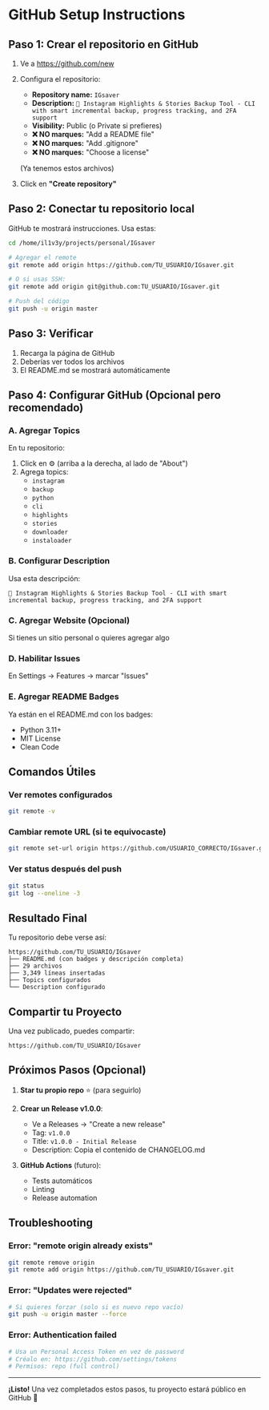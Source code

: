 # GitHub Setup Instructions

## Paso 1: Crear el repositorio en GitHub

1. Ve a https://github.com/new
2. Configura el repositorio:
   - **Repository name:** `IGsaver`
   - **Description:** `📸 Instagram Highlights & Stories Backup Tool - CLI with smart incremental backup, progress tracking, and 2FA support`
   - **Visibility:** Public (o Private si prefieres)
   - **❌ NO marques:** "Add a README file"
   - **❌ NO marques:** "Add .gitignore"
   - **❌ NO marques:** "Choose a license"
   
   (Ya tenemos estos archivos)

3. Click en **"Create repository"**

## Paso 2: Conectar tu repositorio local

GitHub te mostrará instrucciones. Usa estas:

```bash
cd /home/il1v3y/projects/personal/IGsaver

# Agregar el remote
git remote add origin https://github.com/TU_USUARIO/IGsaver.git

# O si usas SSH:
git remote add origin git@github.com:TU_USUARIO/IGsaver.git

# Push del código
git push -u origin master
```

## Paso 3: Verificar

1. Recarga la página de GitHub
2. Deberías ver todos los archivos
3. El README.md se mostrará automáticamente

## Paso 4: Configurar GitHub (Opcional pero recomendado)

### A. Agregar Topics
En tu repositorio:
1. Click en ⚙️ (arriba a la derecha, al lado de "About")
2. Agrega topics:
   - `instagram`
   - `backup`
   - `python`
   - `cli`
   - `highlights`
   - `stories`
   - `downloader`
   - `instaloader`

### B. Configurar Description
Usa esta descripción:
```
📸 Instagram Highlights & Stories Backup Tool - CLI with smart incremental backup, progress tracking, and 2FA support
```

### C. Agregar Website (Opcional)
Si tienes un sitio personal o quieres agregar algo

### D. Habilitar Issues
En Settings → Features → marcar "Issues"

### E. Agregar README Badges
Ya están en el README.md con los badges:
- Python 3.11+
- MIT License
- Clean Code

## Comandos Útiles

### Ver remotes configurados
```bash
git remote -v
```

### Cambiar remote URL (si te equivocaste)
```bash
git remote set-url origin https://github.com/USUARIO_CORRECTO/IGsaver.git
```

### Ver status después del push
```bash
git status
git log --oneline -3
```

## Resultado Final

Tu repositorio debe verse así:
```
https://github.com/TU_USUARIO/IGsaver
├── README.md (con badges y descripción completa)
├── 29 archivos
├── 3,349 líneas insertadas
├── Topics configurados
└── Description configurado
```

## Compartir tu Proyecto

Una vez publicado, puedes compartir:
```
https://github.com/TU_USUARIO/IGsaver
```

## Próximos Pasos (Opcional)

1. **Star tu propio repo** ⭐ (para seguirlo)
2. **Crear un Release v1.0.0**:
   - Ve a Releases → "Create a new release"
   - Tag: `v1.0.0`
   - Title: `v1.0.0 - Initial Release`
   - Description: Copia el contenido de CHANGELOG.md

3. **GitHub Actions** (futuro):
   - Tests automáticos
   - Linting
   - Release automation

## Troubleshooting

### Error: "remote origin already exists"
```bash
git remote remove origin
git remote add origin https://github.com/TU_USUARIO/IGsaver.git
```

### Error: "Updates were rejected"
```bash
# Si quieres forzar (solo si es nuevo repo vacío)
git push -u origin master --force
```

### Error: Authentication failed
```bash
# Usa un Personal Access Token en vez de password
# Créalo en: https://github.com/settings/tokens
# Permisos: repo (full control)
```

---

**¡Listo!** Una vez completados estos pasos, tu proyecto estará público en GitHub 🚀

